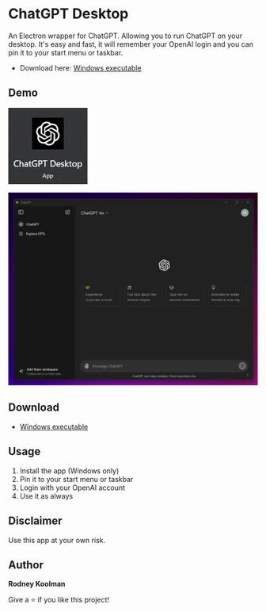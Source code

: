 # ChatGPT Desktop

An Electron wrapper for ChatGPT. Allowing you to run ChatGPT on your desktop.
It's easy and fast, it will remember your OpenAI login and you can pin it to your start menu or taskbar.

- Download here: [Windows executable](https://github.com/RodneyKoolman/ChatGPT-Desktop/releases/download/1.0.0/ChatGPT.Desktop.Setup.1.0.0.exe "Windows executable")

## Demo

![demo](/demo/ChatGPT-Dekstop_1.jpg)

![demo](/demo/ChatGPT-Dekstop_2.jpg)

## Download

- [Windows executable](https://github.com/RodneyKoolman/ChatGPT-Desktop/releases/download/1.0.0/ChatGPT.Desktop.Setup.1.0.0.exe "Windows executable")

## Usage

1. Install the app (Windows only)
2. Pin it to your start menu or taskbar
3. Login with your OpenAI account
4. Use it as always

## Disclaimer

Use this app at your own risk.

## Author

**Rodney Koolman**

Give a ⭐️ if you like this project!
